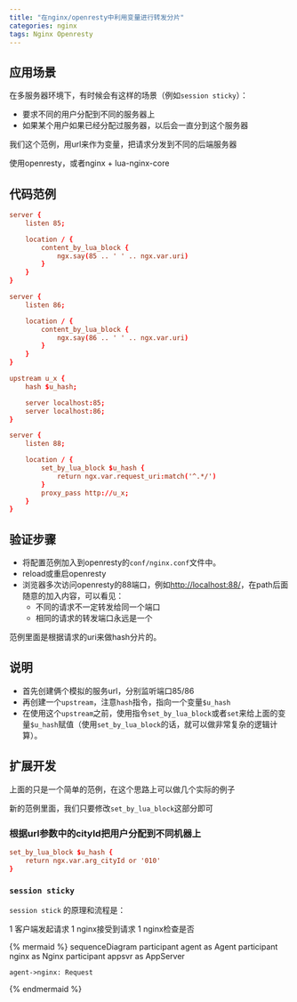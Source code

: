 ```yaml
---
title: "在nginx/openresty中利用变量进行转发分片"
categories: nginx
tags: Nginx Openresty
---
```


## 应用场景 
在多服务器环境下，有时候会有这样的场景（例如`session sticky`）：
+ 要求不同的用户分配到不同的服务器上
+ 如果某个用户如果已经分配过服务器，以后会一直分到这个服务器 

我们这个范例，用url来作为变量，把请求分发到不同的后端服务器

使用openresty，或者nginx + lua-nginx-core

## 代码范例

```conf
server {
    listen 85;

    location / {
        content_by_lua_block {
            ngx.say(85 .. ' ' .. ngx.var.uri)
        }
    }
}

server {
    listen 86;

    location / {
        content_by_lua_block {
            ngx.say(86 .. ' ' .. ngx.var.uri)
        }
    }
}

upstream u_x {
    hash $u_hash;

    server localhost:85;
    server localhost:86;
}

server {
    listen 88;

    location / {
        set_by_lua_block $u_hash {
            return ngx.var.request_uri:match('^.*/')
        }
        proxy_pass http://u_x;
    }
}
```

## 验证步骤
+ 将配置范例加入到openresty的`conf/nginx.conf`文件中。
+ reload或重启openresty
+ 浏览器多次访问openresty的88端口，例如[http://localhost:88/](http://localhost:88/)，在path后面随意的加入内容，可以看见：
  + 不同的请求不一定转发给同一个端口
  + 相同的请求的转发端口永远是一个

范例里面是根据请求的uri来做hash分片的。

## 说明
+ 首先创建俩个模拟的服务url，分别监听端口85/86
+ 再创建一个`upstream`，注意`hash`指令，指向一个变量`$u_hash`
+ 在使用这个`upstream`之前，使用指令`set_by_lua_block`或者`set`来给上面的变量`$u_hash`赋值（使用`set_by_lua_block`的话，就可以做非常复杂的逻辑计算）。


## 扩展开发
上面的只是一个简单的范例，在这个思路上可以做几个实际的例子

新的范例里面，我们只要修改`set_by_lua_block`这部分即可

### 根据url参数中的cityId把用户分配到不同机器上 
```conf
set_by_lua_block $u_hash {
    return ngx.var.arg_cityId or '010'
}
```

### `session sticky`
`session stick` 的原理和流程是：

1 客户端发起请求
1 nginx接受到请求
1 nginx检查是否

{% mermaid %}
sequenceDiagram
    participant agent as Agent
    participant nginx as Nginx
    participant appsvr as AppServer
    
    agent->nginx: Request
    
    
{% endmermaid %}





